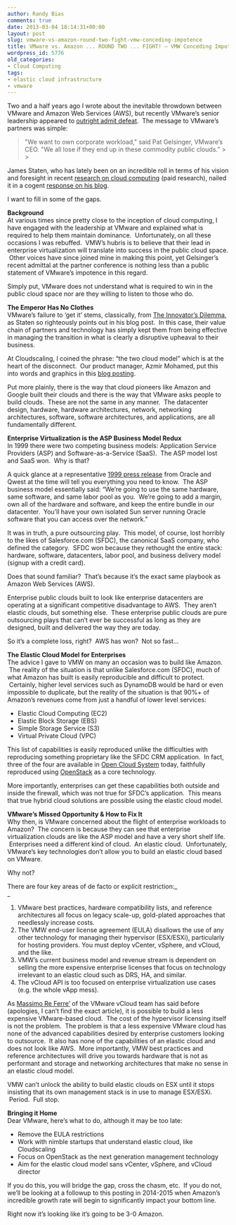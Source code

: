 ```yaml
---
author: Randy Bias
comments: true
date: 2013-03-04 18:14:31+00:00
layout: post
slug: vmware-vs-amazon-round-two-fight-vmw-conceding-impotence
title: VMware vs. Amazon ... ROUND TWO ... FIGHT! — VMW Conceding Impotence?
wordpress_id: 5776
old_categories:
- Cloud Computing
tags:
- elastic cloud infrastructure
- vmware
---
```


Two and a half years ago I wrote about the inevitable throwdown between VMware and Amazon Web Services (AWS), but recently VMware’s senior leadership appeared to [outright admit defeat](http://www.crn.com/news/cloud/240149626/vmware-top-execs-lash-out-at-amazon-public-cloud.htm).  The message to VMware’s partners was simple:

<blockquote>"We want to own corporate workload," said Pat Gelsinger, VMware’s CEO. "We all lose if they end up in these commodity public clouds.”
> 
> </blockquote>

James Staten, who has lately been on an incredible roll in terms of his vision and foresight in recent [research on cloud computing](http://www.forrester.com/The+Rise+Of+The+New+Cloud+Admin/fulltext/-/E-RES86901) (paid research), nailed it in a cogent [response on his blog](http://blogs.forrester.com/james_staten/13-02-28-the_vmware_community_has_the_innovators_dilemma).  
  
I want to fill in some of the gaps.  
  
**Background**  
At various times since pretty close to the inception of cloud computing, I have engaged with the leadership at VMware and explained what is required to help them maintain dominance.  Unfortunately, on all these occasions I was rebuffed.  VMW’s hubris is to believe that their lead in enterprise virtualization will translate into success in the public cloud space.  Other voices have since joined mine in making this point, yet Gelsinger’s recent admittal at the partner conference is nothing less than a public statement of VMware’s impotence in this regard.  
  
Simply put, VMware does not understand what is required to win in the public cloud space nor are they willing to listen to those who do.

<!-- more -->  
<!-- more -->  
**The Emperor Has No Clothes**  
VMware’s failure to ‘get it’ stems, classically, from [The Innovator’s Dilemma](http://www.claytonchristensen.com/), as Staten so righteously points out in his blog post.  In this case, their value chain of partners and technology has simply kept them from being effective in managing the transition in what is clearly a disruptive upheaval to their business.  
  
At Cloudscaling, I coined the phrase: “the two cloud model” which is at the heart of the disconnect.  Our product manager, Azmir Mohamed, put this into words and graphics in this [blog posting](http://www.cloudscaling.com/blog/cloud-computing/elastic-infrastructure-down-from-the-clouds/).  
  
Put more plainly, there is the way that cloud pioneers like Amazon and Google built their clouds and there is the way that VMware asks people to build clouds.  These are not the same in any manner.  The datacenter design, hardware, hardware architectures, network, networking architectures, software, software architectures, and applications, are all fundamentally different.  
  
**Enterprise Virtualization is the ASP Business Model Redux**  
In 1999 there were two competing business models: Application Service Providers (ASP) and Software-as-a-Service (SaaS).  The ASP model lost and SaaS won.  Why is that?  
  
A quick glance at a representative [1999 press release](http://news.centurylink.com/index.php?s=43&item=1797) from Oracle and Qwest at the time will tell you everything you need to know.  The ASP business model essentially said: “We’re going to use the same hardware, same software, and same labor pool as you.  We’re going to add a margin, own all of the hardware and software, and keep the entire bundle in our datacenter.  You’ll have your own isolated Sun server running Oracle software that you can access over the network.”  
  
It was in truth, a pure outsourcing play.  This model, of course, lost horribly to the likes of Salesforce.com (SFDC), the canonical SaaS company, who defined the category.  SFDC won because they rethought the entire stack: hardware, software, datacenters, labor pool, and business delivery model (signup with a credit card).  
  
Does that sound familiar?  That’s because it’s the exact same playbook as Amazon Web Services (AWS).  
  
Enterprise public clouds built to look like enterprise datacenters are operating at a significant competitive disadvantage to AWS.  They aren’t elastic clouds, but something else.  These enterprise public clouds are pure outsourcing plays that can’t ever be successful as long as they are designed, built and delivered the way they are today.  
  
So it’s a complete loss, right?  AWS has won?  Not so fast...  
  
**The Elastic Cloud Model for Enterprises**  
The advice I gave to VMW on many an occasion was to build like Amazon.  The reality of the situation is that unlike Salesforce.com (SFDC), much of what Amazon has built is easily reproducible and difficult to protect.  Certainly, higher level services such as DynamoDB would be hard or even impossible to duplicate, but the reality of the situation is that 90%+ of Amazon’s revenues come from just a handful of lower level services:

  * Elastic Cloud Computing (EC2)
  * Elastic Block Storage (EBS)
  * Simple Storage Service (S3)
  * Virtual Private Cloud (VPC)

This list of capabilities is easily reproduced unlike the difficulties with reproducing something proprietary like the SFDC CRM application.  In fact, three of the four are available in [Open Cloud System](http://www.cloudscaling.com/ocs-system-overview/) today, faithfully reproduced using [OpenStack](http://www.openstack.org/) as a core technology.

  
More importantly, enterprises can get these capabilities both outside and inside the firewall, which was not true for SFDC’s application.  This means that true hybrid cloud solutions are possible using the elastic cloud model.  
  
**VMware’s Missed Opportunity & How to Fix It**  
Why then, is VMware concerned about the flight of enterprise workloads to Amazon?  The concern is because they can see that enterprise virtualization clouds are like the ASP model and have a very short shelf life.  Enterprises need a different kind of cloud.  An elastic cloud.  Unfortunately, VMware’s key technologies don’t allow you to build an elastic cloud based on VMware.  
  
Why not?  
  
There are four key areas of de facto or explicit restriction:_  
_

  1. VMware best practices, hardware compatibility lists, and reference architectures all focus on legacy scale-up, gold-plated approaches that needlessly increase costs.
  2. The VMW end-user license agreement (EULA) disallows the use of any other technology for managing their hypervisor (ESX/ESXi), particularly for hosting providers. You must deploy vCenter, vSphere, and vCloud, and the like.
  3. VMW’s current business model and revenue stream is dependent on selling the more expensive enterprise licenses that focus on technology irrelevant to an elastic cloud such as DRS, HA, and similar.
  4. The vCloud API is too focused on enterprise virtualization use cases (e.g. the whole vApp mess).

As [Massimo Re Ferre’](http://it20.info/) of the VMware vCloud team has said before (apologies, I can’t find the exact article), it is possible to build a less expensive VMware-based cloud.  The cost of the hypervisor licensing itself is not the problem.  The problem is that a less expensive VMware cloud has none of the advanced capabilities desired by enterprise customers looking to outsource.  It also has none of the capabilities of an elastic cloud and does not look like AWS.  More importantly, VMW best practices and reference architectures will drive you towards hardware that is not as performant and storage and networking architectures that make no sense in an elastic cloud model.  
  
VMW can’t unlock the ability to build elastic clouds on ESX until it stops insisting that its own management stack is in use to manage ESX/ESXi.  Period.  Full stop.  
  
**Bringing it Home**  
Dear VMware, here’s what to do, although it may be too late:

  * Remove the EULA restrictions
  * Work with nimble startups that understand elastic cloud, like Cloudscaling
  * Focus on OpenStack as the next generation management technology
  * Aim for the elastic cloud model sans vCenter, vSphere, and vCloud director

If you do this, you will bridge the gap, cross the chasm, etc.  If you do not, we’ll be looking at a followup to this posting in 2014-2015 when Amazon’s incredible growth rate will begin to significantly impact your bottom line.  
  
Right now it’s looking like it’s going to be 3-0 Amazon.
